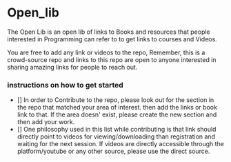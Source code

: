 # Open_lib
The Open Lib is an open lib of links to Books and resources that people interested in Programming can refer to to get links to courses and Videos. 

You are free to add any link or videos to the repo, Remember, this is a crowd-source repo and links to this repo are open to anyone interested in sharing amazing links for people to reach out. 



### instructions on how to get started 

- [] In order to Contribute to the repo, please look out for the section in the repo that matched your area of interest. then add the links or book link to that. If the area doesn' exist, please create the new section and then add your work. 
- [] One philosophy used in this list while contributing is that link should directly point to videos for viewing/downloading than registration and waiting for the next session. If videos are directly accessible through the platform/youtube or any other source, please use the direct source.
